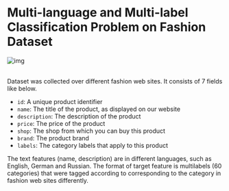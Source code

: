 # Multi-language and Multi-label Classification Problem on Fashion Dataset

![img](https://user-images.githubusercontent.com/75518471/142772130-36e6d79d-9ed0-4e1c-8d46-a63916d3155a.jpg)

<br>
Dataset was collected over different fashion web sites. It consists of 7 fields like below.

* `id`: A unique product identifier
* `name`: The title of the product, as displayed on our website
* `description`: The description of the product
* `price`: The price of the product
* `shop`: The shop from which you can buy this product
* `brand`: The product brand
* `labels`: The category labels that apply to this product

The text features (name, description) are in different languages, such as English, German and Russian. The format of target feature is multilabels (60 categories) that were tagged according to corresponding to the category in fashion web sites differently.
